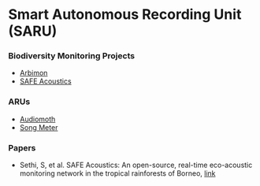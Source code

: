# Smart Autonomous Recording Unit (SARU)

### Biodiversity Monitoring Projects
* [Arbimon](https://arbimon.rfcx.org)
* [SAFE Acoustics](http://acoustics.safeproject.net/)

### ARUs

* [Audiomoth](https://www.openacousticdevices.info/audiomoth)
* [Song Meter](https://www.wildlifeacoustics.com/products/song-meter-sm4)

### Papers

* Sethi, S, et al. SAFE Acoustics: An open-source, real-time eco-acoustic monitoring network in the tropical rainforests of Borneo, [link](https://besjournals.onlinelibrary.wiley.com/doi/full/10.1111/2041-210X.13438)
